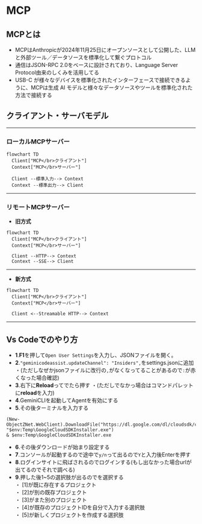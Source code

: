 # MCP

## MCPとは

- MCPはAnthropicが2024年11月25日にオープンソースとして公開した、LLMと外部ツール／データソースを標準化して繋ぐプロトコル
- 通信はJSON-RPC 2.0をベースに設計されており、Language Server Protocol由来のしくみを活用してる
- USB-C が様々なデバイスを標準化されたインターフェースで接続できるように、MCPは生成 AI モデルと様々なデータソースやツールを標準化された方法で接続する

## クライアント・サーバモデル

----------------------------

### ローカルMCPサーバー
```mermaid
flowchart TD
  Client["MCP</br>クライアント"]
  Context["MCP</br>サーバー"]

  Client --標準入力--> Context
  Context --標準出力--> Client
```

----------------------------------

### リモートMCPサーバー

- **旧方式**
```mermaid
flowchart TD
  Client["MCP</br>クライアント"]
  Context["MCP</br>サーバー"]
  
  Client --HTTP--> Context
  Context --SSE--> Client
```

--------------------------------------

- **新方式**
```mermaid
flowchart TD
  Client["MCP</br>クライアント"]
  Context["MCP</br>サーバー"]
  
  Client <--Streamable HTTP--> Context

```

--------------------------------------

## Vs Codeでのやり方
- **1**.**F1**を押して```Open User Settings```を入力し、JSONファイルを開く。</br>
- **2**.```"geminicodeassist.updateChannel": "Insiders",```をsettings.jsonに追加
  ・(ただしなぜかjsonファイルに改行の```,```がなくなってることがあるので```:```が赤くなった場合確認)
- **3**.右下に**Reload**ってでたら押す
  ・(ただしでなかっ場合はコマンドパレットに**reload**を入力)
- **4**.GeminiCLIを起動してAgentを有効にする</br>
- **5**.その後ターミナルを入力する</br>

```
(New-ObjectZNet.WebClient).DownloadFile("https://dl.google.com/dl/cloudsdk/channels/rapid/GoogleCloudSDKInstaller.exe", "$env:Temp\GoogleCloudSDKInstaller.exe")
& $env:Temp\GoogleCloudSDKInstaller.exe
```

- **6**.その後ダウンロードが始まり設定する</br>
- **7**.コンソールが起動するので途中で```y/n```って出るので```Y```と入力後Enterを押す</br>
- **8**.ログインサイトに飛ばされるのでログインする(もし出なかった場合urlが出てるのでそれで調べる)
- **9**.押した後1~5の選択肢が出るのでを選択する</br>
  ・ [1]が既に存在するプロジェクト</br>
  ・ [2]が別の既存プロジェクト</br>
  ・ [3]がまた別のプロジェクト</br>
  ・ [4]が既存のプロジェクトIDを自分で入力する選択肢</br>
  ・ [5]が新しくプロジェクトを作成する選択肢</br>
